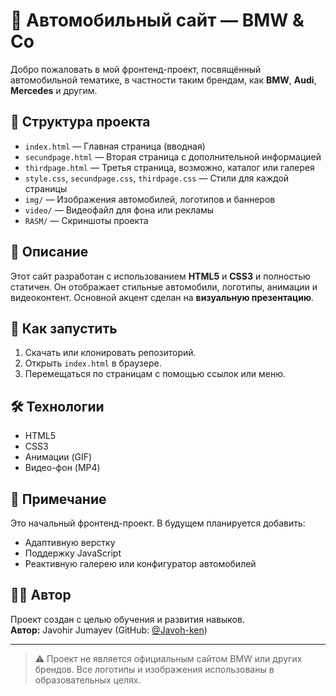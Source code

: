 # 🚗 Автомобильный сайт — BMW & Co

Добро пожаловать в мой фронтенд-проект, посвящённый автомобильной тематике, в частности таким брендам, как **BMW**, **Audi**, **Mercedes** и другим.

## 📁 Структура проекта

- `index.html` — Главная страница (вводная)
- `secundpage.html` — Вторая страница с дополнительной информацией
- `thirdpage.html` — Третья страница, возможно, каталог или галерея
- `style.css`, `secundpage.css`, `thirdpage.css` — Стили для каждой страницы
- `img/` — Изображения автомобилей, логотипов и баннеров
- `video/` — Видеофайл для фона или рекламы
- `RASM/` — Скриншоты проекта

## 🧠 Описание

Этот сайт разработан с использованием **HTML5** и **CSS3** и полностью статичен. Он отображает стильные автомобили, логотипы, анимации и видеоконтент. Основной акцент сделан на **визуальную презентацию**.

## 🚀 Как запустить

1. Скачать или клонировать репозиторий.
2. Открыть `index.html` в браузере.
3. Перемещаться по страницам с помощью ссылок или меню.

## 🛠️ Технологии

- HTML5
- CSS3
- Анимации (GIF)
- Видео-фон (MP4)

## 📌 Примечание

Это начальный фронтенд-проект. В будущем планируется добавить:
- Адаптивную верстку
- Поддержку JavaScript
- Реактивную галерею или конфигуратор автомобилей

## 👨‍💻 Автор

Проект создан с целью обучения и развития навыков.  
**Автор:** Javohir Jumayev (GitHub: [@Javoh-ken](https://github.com/Javoh-ken))

---

> ⚠️ Проект не является официальным сайтом BMW или других брендов. Все логотипы и изображения использованы в образовательных целях.
